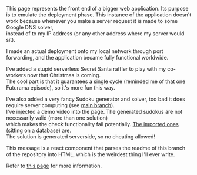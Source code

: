 This page represents the front end of a bigger web application.
Its purpose is to emulate the deployment phase. 
This instance of the application doesn't work because whenever you make a server request it is made to some Google DNS solver,  
instead of to my IP address (or any other address where my server would sit).

I made an actual deployment onto my local network through port forwarding, and the application became fully functional worldwide.

I've added a stupid serverless Secret Santa raffler to play with my co-workers now that Christmas is coming.  
The cool part is that it guarantees a single cycle (reminded me of that one Futurama episode), so it's more fun this way.

I've also added a very fancy Sudoku generator and solver, too bad it does require server computing (see [main branch](https://github.com/Lucas1774/Web-app/tree/master/server)).  
I've injected a demo video into the page. The generated sudokus are not necessarily valid (more than one solution)  
which makes the check functionality fail potentially. [The imported ones](https://projecteuler.net/project/resources/p096_sudoku.txt) (sitting on a database) are.  
The solution is generated serverside, so no cheating allowed!

This message is a react component that parses the readme of this branch of the repository into HTML, which is the weirdest thing I'll ever write.

Refer to [this page](https://github.com/Lucas1774/Web-app) for more information.
